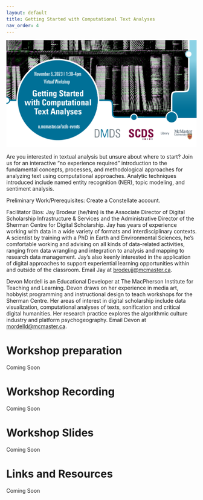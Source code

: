 ```yaml
---
layout: default
title: Getting Started with Computational Text Analyses
nav_order: 4
---
```

<img src="assets/img/TextAnalyses.png" alt="Workshop Title Slide" width="720">

Are you interested in textual analysis but unsure about where to start? Join us for an interactive “no experience required” introduction to the fundamental concepts, processes, and methodological approaches for analyzing text using computational approaches. Analytic techniques introduced include named entity recognition (NER), topic modeling, and sentiment analysis.

Preliminary Work/Prerequisites: Create a Constellate account.

Facilitator Bios: Jay Brodeur (he/him) is the Associate Director of Digital Scholarship Infrastructure & Services and the Administrative Director of the Sherman Centre for Digital Scholarship. Jay has years of experience working with data in a wide variety of formats and interdisciplinary contexts. A scientist by training with a PhD in Earth and Environmental Sciences, he’s comfortable working and advising on all kinds of data-related activities, ranging from data wrangling and integration to analysis and mapping to research data management. Jay’s also keenly interested in the application of digital approaches to support experiential learning opportunities within and outside of the classroom. Email Jay at brodeujj@mcmaster.ca. 

Devon Mordell is an Educational Developer at The MacPherson Institute for Teaching and Learning. Devon draws on her experience in media art, hobbyist programming and instructional design to teach workshops for the Sherman Centre. Her areas of interest in digital scholarship include data visualization, computational analyses of texts, sonification and critical digital humanities. Her research practice explores the algorithmic culture industry and platform psychogeography. Email Devon at mordelld@mcmaster.ca. 

# Workshop preparation 

Coming Soon
  
# Workshop Recording

Coming Soon

# Workshop Slides

Coming Soon

# Links and Resources 

Coming Soon
